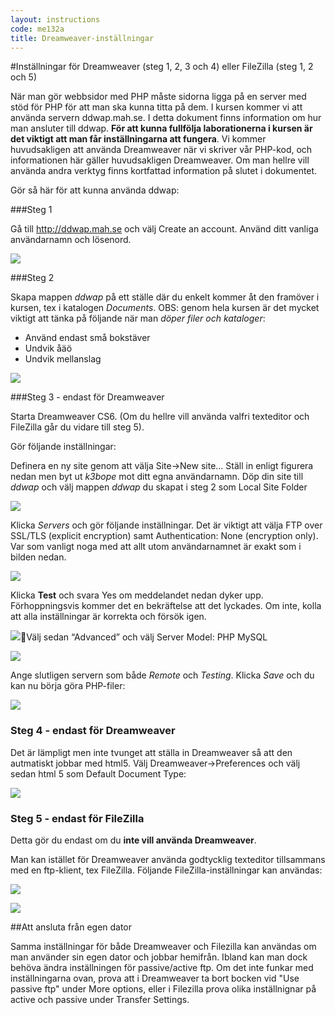 ```yaml
---
layout: instructions
code: me132a
title: Dreamweaver-inställningar
---
```


#Inställningar för Dreamweaver (steg 1, 2, 3 och 4) eller FileZilla (steg 1, 2 och 5)


När man gör webbsidor med PHP måste sidorna ligga på en server med stöd för PHP för att man ska kunna titta på dem. I kursen kommer vi att använda servern ddwap.mah.se. I detta dokument finns information om hur man ansluter till ddwap. **För att kunna fullfölja laborationerna i kursen är det viktigt att man får inställningarna att fungera**. Vi kommer huvudsakligen att använda Dreamweaver när vi skriver vår PHP-kod, och informationen här gäller huvudsakligen Dreamweaver. Om man hellre vill använda andra verktyg finns kortfattad information på slutet i dokumentet.

Gör så här för att kunna använda ddwap:

###Steg 1

Gå till <http://ddwap.mah.se> och välj Create an account. Använd ditt vanliga användarnamn och lösenord. 

![](dw/create.png)

###Steg 2

Skapa mappen *ddwap* på ett ställe där du enkelt kommer åt den framöver i kursen, tex i katalogen *Documents*. OBS: genom hela kursen är det mycket viktigt att tänka på följande när man *döper filer och kataloger*:

- Använd endast små bokstäver
- Undvik åäö
- Undvik mellanslag

![](dw/folder.png)

###Steg 3 - endast för Dreamweaver

Starta Dreamweaver CS6. (Om du hellre vill använda valfri texteditor och FileZilla går du vidare till steg 5). 

Gör följande inställningar:

Definera en ny site genom att välja Site->New site… Ställ in enligt figurera nedan men byt ut *k3bope* mot ditt egna användarnamn. Döp din site till *ddwap* och välj mappen *ddwap* du skapat i steg 2 som Local Site Folder



![](dw/site1.png)

Klicka *Servers* och gör följande inställningar. Det är viktigt att välja FTP over SSL/TLS (explicit encryption) samt Authentication: None (encryption only). Var som vanligt noga med att allt utom användarnamnet är exakt som i bilden nedan. 



![](dw/site2.png)

Klicka **Test** och svara Yes om meddelandet nedan dyker upp. Förhoppningsvis kommer det en bekräftelse att det lyckades. Om inte, kolla att alla inställningar är korrekta och försök igen.

![](dw/authenticate.png)Välj sedan “Advanced” och välj Server Model: PHP MySQL 


![](dw/advanced.png)

Ange slutligen servern som både *Remote* och *Testing*. Klicka *Save* och du kan nu börja göra PHP-filer:


![](dw/remote.png)


### Steg 4 - endast för Dreamweaver

Det är lämpligt men inte tvunget att ställa in Dreamweaver så att den autmatiskt jobbar med html5. Välj Dreamweaver->Preferences och välj sedan html 5 som Default Document Type:

![](dw/html5.png)

### Steg 5 - endast för FileZilla

Detta gör du endast om du **inte vill använda Dreamweaver**.

Man kan istället för Dreamweaver använda godtycklig texteditor tillsammans med en ftp-klient, tex FileZilla. Följande FileZilla-inställningar kan användas:




![](dw/filezilla1.png)

![](dw/filezilla2.png)


##Att ansluta från egen dator

Samma inställningar för både Dreamweaver och Filezilla kan användas om man använder sin egen dator och jobbar hemifrån. Ibland kan man dock behöva ändra inställningen för passive/active ftp. Om det inte funkar med inställningarna ovan, prova att i Dreamweaver ta bort bocken vid "Use passive ftp" under More options, eller i Filezilla prova olika inställnignar på active och passive under Transfer Settings.